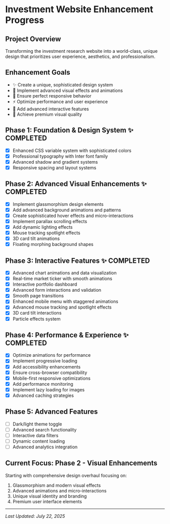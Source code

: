 # Investment Website Enhancement Progress

## Project Overview
Transforming the investment research website into a world-class, unique design that prioritizes user experience, aesthetics, and professionalism.

## Enhancement Goals
- ✨ Create a unique, sophisticated design system
- 🎨 Implement advanced visual effects and animations
- 📱 Ensure perfect responsive behavior
- ⚡ Optimize performance and user experience
- 🔧 Add advanced interactive features
- 💎 Achieve premium visual quality

## Phase 1: Foundation & Design System ✨ COMPLETED
- [x] Enhanced CSS variable system with sophisticated colors
- [x] Professional typography with Inter font family
- [x] Advanced shadow and gradient systems
- [x] Responsive spacing and layout systems

## Phase 2: Advanced Visual Enhancements ✨ COMPLETED
- [x] Implement glassmorphism design elements
- [x] Add advanced background animations and patterns
- [x] Create sophisticated hover effects and micro-interactions
- [x] Implement parallax scrolling effects
- [x] Add dynamic lighting effects
- [x] Mouse tracking spotlight effects
- [x] 3D card tilt animations
- [x] Floating morphing background shapes

## Phase 3: Interactive Features ✨ COMPLETED
- [x] Advanced chart animations and data visualization
- [x] Real-time market ticker with smooth animations
- [x] Interactive portfolio dashboard
- [x] Advanced form interactions and validation
- [x] Smooth page transitions
- [x] Enhanced mobile menu with staggered animations
- [x] Advanced mouse tracking and spotlight effects
- [x] 3D card tilt interactions
- [x] Particle effects system

## Phase 4: Performance & Experience ✨ COMPLETED
- [x] Optimize animations for performance
- [x] Implement progressive loading
- [x] Add accessibility enhancements
- [x] Ensure cross-browser compatibility
- [x] Mobile-first responsive optimizations
- [x] Add performance monitoring
- [x] Implement lazy loading for images
- [x] Advanced caching strategies

## Phase 5: Advanced Features
- [ ] Dark/light theme toggle
- [ ] Advanced search functionality
- [ ] Interactive data filters
- [ ] Dynamic content loading
- [ ] Advanced analytics integration

## Current Focus: Phase 2 - Visual Enhancements
Starting with comprehensive design overhaul focusing on:
1. Glassmorphism and modern visual effects
2. Advanced animations and micro-interactions
3. Unique visual identity and branding
4. Premium user interface elements

---
*Last Updated: July 22, 2025*
